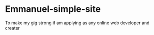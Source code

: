 # Emmanuel-simple-site
To make my gig strong if am applying as any online web developer and creater
